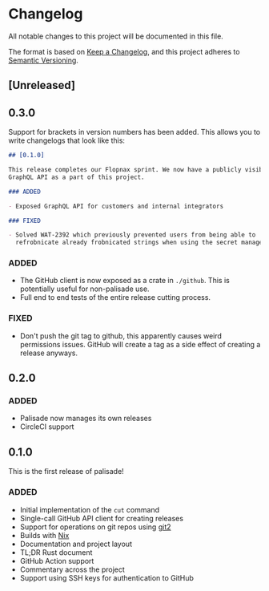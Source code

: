 # Changelog
All notable changes to this project will be documented in this file.

The format is based on [Keep a Changelog](https://keepachangelog.com/en/1.0.0/),
and this project adheres to [Semantic Versioning](https://semver.org/spec/v2.0.0.html).

## [Unreleased]

## 0.3.0

Support for brackets in version numbers has been added. This allows you to write
changelogs that look like this:

```markdown
## [0.1.0]

This release completes our Flopnax sprint. We now have a publicly visible
GraphQL API as a part of this project.

### ADDED

- Exposed GraphQL API for customers and internal integrators

### FIXED

- Solved WAT-2392 which previously prevented users from being able to
  refrobnicate already frobnicated strings when using the secret management API.
```

### ADDED

- The GitHub client is now exposed as a crate in `./github`. This is potentially
  useful for non-palisade use.
- Full end to end tests of the entire release cutting process.

### FIXED

- Don't push the git tag to github, this apparently causes weird permissions
  issues. GitHub will create a tag as a side effect of creating a release
  anyways.

## 0.2.0

### ADDED

- Palisade now manages its own releases
- CircleCI support

## 0.1.0

This is the first release of palisade!

### ADDED

- Initial implementation of the `cut` command
- Single-call GitHub API client for creating releases
- Support for operations on git repos using
  [git2](https://docs.rs/git2/0.13.6/git2/)
- Builds with [Nix](https://nixos.org/nix)
- Documentation and project layout
- TL;DR Rust document
- GitHub Action support
- Commentary across the project
- Support using SSH keys for authentication to GitHub
